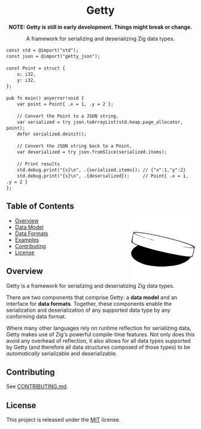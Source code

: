 <p align="center">
  <h1 align="center">Getty</h1>
  <p align="center"><b>NOTE: Getty is still in early development. Things might break or change.</b></p>
  <p align="center">A framework for serializing and deserializing Zig data types.</p>
</p>

```zig
const std = @import("std");
const json = @import("getty_json");

const Point = struct {
    x: i32,
    y: i32,
};

pub fn main() anyerror!void {
    var point = Point{ .x = 1, .y = 2 };

    // Convert the Point to a JSON string.
    var serialized = try json.toArrayList(std.heap.page_allocator, point);
    defer serialized.deinit();

    // Convert the JSON string back to a Point.
    var deserialized = try json.fromSlice(serialized.items);

    // Print results
    std.debug.print("{s}\n", .{serialized.items}); // {"x":1,"y":2}
    std.debug.print("{s}\n", .{deserialized});     // Point{ .x = 1, .y = 2 }
};
```

## Table of Contents

<img align="right" width="170" src="https://github.com/getty-zig/logo/blob/main/getty-white.svg" />

- [Overview](#overview)
- [Data Model](#data-model)
- [Data Formats](#data-formats)
- [Examples](#examples)
- [Contributing](#contributing)
- [License](#license)

## Overview

Getty is a framework for serializing and deserializing Zig data types.

There are two components that comprise Getty: a **data model** and an interface for **data formats**. Together, these components enable the serialization and deserialization of any supported data type by any conforming data format.

Where many other languages rely on runtime reflection for serializing data, Getty makes use of Zig's powerful compile-time features. Not only does this avoid any overhead of reflection, it also allows for all data types supported by Getty (and therefore all data structures composed of those types) to be *automatically* serializable and deserializable.

<!-- ## Data Model -->

<!-- ## Data Formats -->

<!-- ## Examples -->

## Contributing

See [CONTRIBUTING.md](CONTRIBUTING.md).

## License

This project is released under the [MIT](LICENSE) license.
